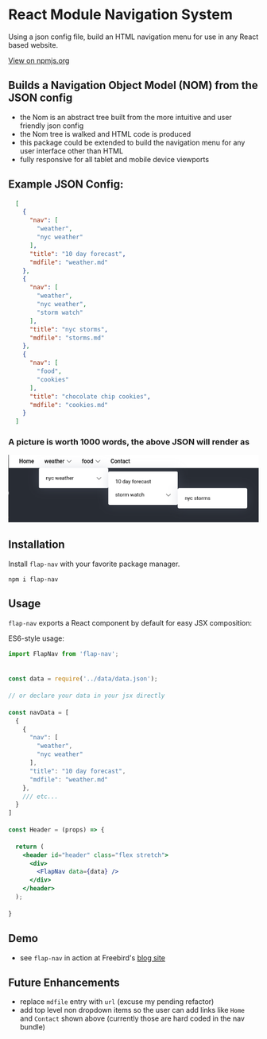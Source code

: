 # React Module Navigation System

Using a json config file, build an HTML navigation menu for use in any React based website.


<a href="https://www.npmjs.com/package/flap-nav">View on npmjs.org</a>



## Builds a Navigation Object Model (NOM) from the JSON config

- the Nom is an abstract tree built from the more intuitive and user friendly json config
- the Nom tree is walked and HTML code is produced
- this package could be extended to build the navigation menu for any user interface other than HTML
- fully responsive for all tablet and mobile device viewports


## Example JSON Config:



```json
  [
    {
      "nav": [
        "weather",  
        "nyc weather"
      ],
      "title": "10 day forecast",
      "mdfile": "weather.md"
    },
    {
      "nav": [
        "weather",  
        "nyc weather",
        "storm watch"
      ],
      "title": "nyc storms",
      "mdfile": "storms.md"
    },
    {
      "nav": [
        "food",
        "cookies"
      ],
      "title": "chocolate chip cookies",
      "mdfile": "cookies.md"
    }
  ]

```

### A picture is worth 1000 words, the above JSON will render as 

![flap nav from json](/docs/flap-nav-rendered.png)



## Installation

Install `flap-nav` with your favorite package manager.

```shell
npm i flap-nav
```

## Usage

`flap-nav` exports a React component by default for easy JSX composition:

ES6-style usage:

```jsx
import FlapNav from 'flap-nav';


const data = require('../data/data.json');

// or declare your data in your jsx directly

const navData = [
  {
    {
      "nav": [
        "weather",  
        "nyc weather"
      ],
      "title": "10 day forecast",
      "mdfile": "weather.md"
    },
    /// etc...
  }
]

const Header = (props) => {

  return (
    <header id="header" class="flex stretch">
      <div>
        <FlapNav data={data} />
      </div>
    </header>
  );

}

```

## Demo
- see `flap-nav` in action at Freebird's [blog site](https://ironbirdlife.org)

## Future Enhancements
- replace `mdfile` entry with `url` (excuse my pending refactor)
- add top level non dropdown items so the user can add links like `Home` and `Contact` shown above (currently those are hard coded in the nav bundle)
